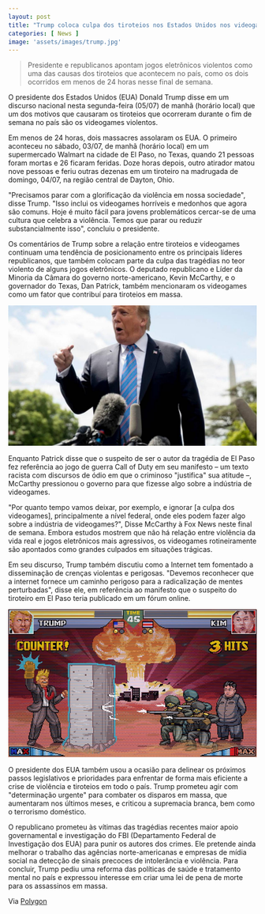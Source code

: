 ```yaml
---
layout: post
title: "Trump coloca culpa dos tiroteios nos Estados Unidos nos videogames"
categories: [ News ]
image: 'assets/images/trump.jpg'
---
```


> Presidente e republicanos apontam jogos eletrônicos violentos como uma das causas dos tiroteios que acontecem no país, como os dois ocorridos em menos de 24 horas nesse final de semana.

O presidente dos Estados Unidos (EUA) Donald Trump disse em um discurso nacional nesta segunda-feira (05/07) de manhã (horário local) que um dos motivos que causaram os tiroteios que ocorreram durante o fim de semana no país são os videogames violentos.

Em menos de 24 horas, dois massacres assolaram os EUA. O primeiro aconteceu no sábado, 03/07, de manhã (horário local) em um supermercado Walmart na cidade de El Paso, no Texas, quando 21 pessoas foram mortas e 26 ficaram feridas. Doze horas depois, outro atirador matou nove pessoas e feriu outras dezenas em um tiroteiro na madrugada de domingo, 04/07, na região central de Dayton, Ohio.

"Precisamos parar com a glorificação da violência em nossa sociedade", disse Trump. "Isso inclui os videogames horríveis e medonhos que agora são comuns. Hoje é muito fácil para jovens problemáticos cercar-se de uma cultura que celebra a violência. Temos que parar ou reduzir substancialmente isso", concluiu o presidente.

Os comentários de Trump sobre a relação entre tiroteios e videogames continuam uma tendência de posicionamento entre os principais líderes republicanos, que também colocam parte da culpa das tragédias no teor violento de alguns jogos eletrônicos. O deputado republicano e Líder da Minoria da Câmara do governo norte-americano, Kevin McCarthy, e o governador do Texas, Dan Patrick, também mencionaram os videogames como um fator que contribuí para tiroteios em massa.

![Donald Trump](/assets/images/trump2.jpg)

Enquanto Patrick disse que o suspeito de ser o autor da tragédia de El Paso fez referência ao jogo de guerra Call of Duty em seu manifesto – um texto racista com discursos de ódio em que o criminoso "justifica" sua atitude –, McCarthy pressionou o governo para que fizesse algo sobre a indústria de videogames.

"Por quanto tempo vamos deixar, por exemplo, e ignorar [a culpa dos videogames], principalmente a nível federal, onde eles podem fazer algo sobre a indústria de videogames?", Disse McCarthy à Fox News neste final de semana. Embora estudos mostrem que não há relação entre violência da vida real e jogos eletrônicos mais agressivos, os videogames rotineiramente são apontados como grandes culpados em situações trágicas.

Em seu discurso, Trump também discutiu como a Internet tem fomentado a disseminação de crenças violentas e perigosas. "Devemos reconhecer que a internet fornece um caminho perigoso para a radicalização de mentes perturbadas", disse ele, em referência ao manifesto que o suspeito do tiroteiro em El Paso teria publicado em um fórum online.

![Donald Trump](/assets/images/trump3.jpg)

O presidente dos EUA também usou a ocasião para delinear os próximos passos legislativos e prioridades para enfrentar de forma mais eficiente a crise de violência e tiroteios em todo o país. Trump prometeu agir com "determinação urgente" para combater os disparos em massa, que aumentaram nos últimos meses, e criticou a supremacia branca, bem como o terrorismo doméstico.

O republicano prometeu às vítimas das tragédias recentes maior apoio governamental e investigação do FBI (Departamento Federal de Investigação dos EUA) para punir os autores dos crimes. Ele pretende ainda melhorar o trabalho das agências norte-americanas e empresas de mídia social na detecção de sinais precoces de intolerância e violência. Para concluir, Trump pediu uma reforma das políticas de saúde e tratamento mental no país e expressou interesse em criar uma lei de pena de morte para os assassinos em massa.

Via [Polygon](https://www.polygon.com/2019/8/5/20754784/el-paso-dayton-mass-shootings-trump-video-games)

